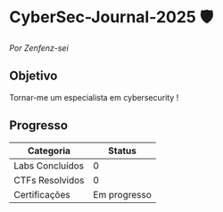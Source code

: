 # CyberSec-Journal-2025 🛡️  
*Por Zenfenz-sei*  

## Objetivo  
Tornar-me um especialista em cybersecurity !  

## Progresso  
| Categoria       | Status         |  
|-----------------|----------------|  
| Labs Concluídos | 0              |  
| CTFs Resolvidos | 0              |  
| Certificações   | Em progresso   |  
